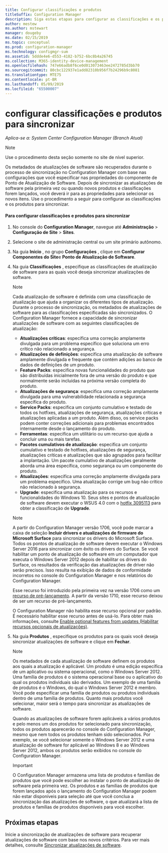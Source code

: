 ```yaml
---
title: Configurar classificações e produtos
titleSuffix: Configuration Manager
description: Siga estas etapas para configurar as classificações e os produtos de atualização de software a serem sincronizados no console do Configuration Manager.
author: mestew
ms.author: mstewart
manager: dougeby
ms.date: 02/15/2019
ms.topic: conceptual
ms.prod: configuration-manager
ms.technology: configmgr-sum
ms.assetid: 5ddde4e6-d553-4182-b752-6bc8b4a26745
ms.collection: M365-identity-device-management
ms.openlocfilehash: 747e66adb8f6ce0d013073463ee2472785d3bb70
ms.sourcegitcommit: 80cbc122937e1add82310b956f7b24296b9c8081
ms.translationtype: MTE75
ms.contentlocale: pt-BR
ms.lasthandoff: 05/09/2019
ms.locfileid: "65500007"
---
```

#  <a name="configure-classifications-and-products-to-synchronize"></a>configurar classificações e produtos para sincronizar  

*Aplica-se a: System Center Configuration Manager (Branch Atual)*


> [!NOTE]  
>  Use o procedimento desta seção somente no site de nível superior.  

 Os metadados de atualizações de software são recuperados durante o processo de sincronização no Configuration Manager com base nas configurações que você especificar nas propriedades do componente de Ponto de Atualização de Software. Depois de sincronizar as atualizações de software pela primeira vez ou quando novos produtos e classificações forem lançados, você deverá ir para as propriedades para selecionar os novos itens. Use o procedimento a seguir para configurar as classificações e os produtos para sincronizar.  

#### <a name="to-configure-classifications-and-products-to-synchronize"></a>Para configurar classificações e produtos para sincronizar  

1.  No console do **Configuration Manager**, navegue até **Administração** > **Configuração de Site** > **Sites**.

2. Selecione o site de administração central ou um site primário autônomo.  

3.  Na guia **Início** , no grupo **Configurações** , clique em **Configurar Componentes do Site**e **Ponto de Atualização de Software**.

4.  Na guia **Classificações** , especifique as classificações de atualização de software para as quais você deseja sincronizar atualizações de software.  

    > [!NOTE]  
    >  Cada atualização de software é definida com uma classificação de atualização que ajuda a organizar os diferentes tipos de atualização. Durante o processo de sincronização, os metadados de atualizações de software para as classificações especificadas são sincronizados. O Configuration Manager fornece a capacidade de sincronizar atualizações de software com as seguintes classificações de atualização:  
    >   
    > - **Atualizações críticas**: especifica uma correção amplamente divulgada para um problema específico que soluciona um erro crítico não relacionado a segurança.  
    > - **Atualizações de definições**: especifica uma atualização de software amplamente divulgada e frequente que contém adições ao banco de dados de definições de um produto.  
    > - **Feature Packs**: especifica novas funcionalidades do produto que são distribuídas inicialmente fora de uma versão do produto e que normalmente serão incluídas na próxima versão completa do produto.  
    > - **Atualizações de segurança**: especifica uma correção amplamente divulgada para uma vulnerabilidade relacionada a segurança específica do produto.  
    > - **Service Packs**: especifica um conjunto cumulativo e testado de todos os hotfixes, atualizações de segurança, atualizações críticas e atualizações aplicadas a um produto. Além disso, os service packs podem conter correções adicionais para problemas encontrados internamente desde o lançamento do produto.  
    > - **Ferramentas**: especifica um utilitário ou um recurso que ajuda a concluir uma ou mais tarefas.  
    > - **Pacotes cumulativos de atualização**: especifica um conjunto cumulativo e testado de hotfixes, atualizações de segurança, atualizações críticas e atualizações que são agrupados para facilitar a implantação. Um pacote cumulativo de atualizações geralmente aborda uma área específica, como segurança ou um componente do produto.  
    > - **Atualizações**: especifica uma correção amplamente divulgada para um problema específico. Uma atualização corrige um bug não crítico não relacionado à segurança.  
    > - **Upgrade**: especifica uma atualização para os recursos e funcionalidades do Windows 10. Seus sites e pontos de atualização de software devem executar o WSUS 4.0 com o [hotfix 3095113](https://support.microsoft.com/kb/3095113) para obter a classificação de **Upgrade**.    
    >       

    > [!NOTE]    
    > A partir do Configuration Manager versão 1706, você pode marcar a caixa de seleção **Incluir drivers e atualizações de firmware do Microsoft Surface** para sincronizar os drivers do Microsoft Surface.<!--1098490--> Todos os pontos de atualização de software devem executar o Windows Server 2016 para sincronizar com êxito os drivers do Surface. Se você habilitar um ponto de atualização de software em um computador que executa o Windows Server 2012 depois de habilitar os drivers do Surface, os resultados da verificação das atualizações de driver não serão precisos. Isso resulta na exibição de dados de conformidade incorretos no console do Configuration Manager e nos relatórios do Configuration Manager.  
    >  
    > Esse recurso foi introduzido pela primeira vez na versão 1706 como um [recurso de pré-lançamento](/sccm/core/servers/manage/pre-release-features). A partir da versão 1710, esse recurso deixou de ser um recurso de pré-lançamento.  
    >  
    > O Configuration Manager não habilita esse recurso opcional por padrão. É necessário habilitar esse recurso antes de usá-lo. Para obter mais informações, consulte [Enable optional features from updates (Habilitar recursos opcionais de atualizações)](/sccm/core/servers/manage/install-in-console-updates#bkmk_options).<!--505213-->  

5.  Na guia **Produtos** , especifique os produtos para os quais você deseja sincronizar atualizações de software e clique em **Fechar**.  

    > [!NOTE]  
    >  Os metadados de cada atualização de software definem os produtos aos quais a atualização é aplicável. Um produto é uma edição específica de um aplicativo ou sistema operacional, como o Windows Server 2012. Uma família de produtos é o sistema operacional base ou o aplicativo do qual os produtos individuais são derivados. Um exemplo de uma família de produtos é o Windows, do qual o Windows Server 2012 é membro. Você pode especificar uma família de produtos ou produtos individuais dentro de uma família de produtos. Quanto mais produtos você selecionar, maior será o tempo para sincronizar as atualizações de software.  
    >   
    >  Quando as atualizações de software forem aplicáveis a vários produtos e pelo menos um dos produtos for selecionado para sincronização, todos os produtos aparecerão no console do Configuration Manager, mesmo que nem todos os produtos tenham sido selecionados. Por exemplo, se você selecionar somente o Windows Server 2012 e uma atualização de software for aplicável ao Windows 8 e ao Windows Server 2012, ambos os produtos serão exibidos no console do Configuration Manager.  

    > [!IMPORTANT]  
    >  O Configuration Manager armazena uma lista de produtos e famílias de produtos que você pode escolher ao instalar o ponto de atualização de software pela primeira vez. Os produtos e as famílias de produtos que forem lançados após o lançamento do Configuration Manager podem não estar disponíveis para seleção até que você conclua a sincronização das atualizações de software, o que atualizará a lista de produtos e famílias de produtos disponíveis para você escolher.  

## <a name="next-steps"></a>Próximas etapas
Inicie a sincronização de atualizações de software para recuperar atualizações de software com base nos novos critérios. Para ver mais detalhes, consulte [Sincronizar atualizações de software](synchronize-software-updates.md).
